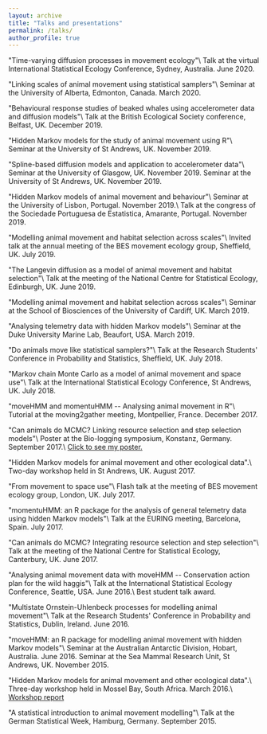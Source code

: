 ```yaml
---
layout: archive
title: "Talks and presentations"
permalink: /talks/
author_profile: true
---
```


"Time-varying diffusion processes in movement ecology"\\
Talk at the virtual International Statistical Ecology Conference, Sydney, Australia. June 2020.

"Linking scales of animal movement using statistical samplers"\\
Seminar at the University of Alberta, Edmonton, Canada. March 2020.

"Behavioural response studies of beaked whales using accelerometer data and diffusion models"\\
Talk at the British Ecological Society conference, Belfast, UK. December 2019.

"Hidden Markov models for the study of animal movement using R"\\
Seminar at the University of St Andrews, UK. November 2019.

"Spline-based diffusion models and application to accelerometer data"\\
Seminar at the University of Glasgow, UK. November 2019.
Seminar at the University of St Andrews, UK. November 2019.

"Hidden Markov models of animal movement and behaviour"\\
Seminar at the University of Lisbon, Portugal. November 2019.\\
Talk at the congress of the Sociedade Portuguesa de Estatistica, Amarante, Portugal. November 2019.

"Modelling animal movement and habitat selection across scales"\\
Invited talk at the annual meeting of the BES movement ecology group, Sheffield, UK. July 2019.

"The Langevin diffusion as a model of animal movement and habitat selection"\\
Talk at the meeting of the National Centre for Statistical Ecology, Edinburgh, UK. June 2019.

"Modelling animal movement and habitat selection across scales"\\
Seminar at the School of Biosciences of the University of Cardiff, UK. March 2019.

"Analysing telemetry data with hidden Markov models"\\
Seminar at the Duke University Marine Lab, Beaufort, USA. March 2019.

"Do animals move like statistical samplers?"\\
Talk at the Research Students' Conference in Probability and Statistics, Sheffield, UK. July 2018.

"Markov chain Monte Carlo as a model of animal movement and space use"\\
Talk at the International Statistical Ecology Conference, St Andrews, UK. July 2018.

"moveHMM and momentuHMM -- Analysing animal movement in R"\\
Tutorial at the moving2gather meeting, Montpellier, France. December 2017.

"Can animals do MCMC? Linking resource selection and step selection models"\\
Poster at the Bio-logging symposium, Konstanz, Germany. September 2017.\\
[Click to see my poster.](https://theomichelot.github.io/files/biologging_poster.pdf)

"Hidden Markov models for animal movement and other ecological data".\\
Two-day workshop held in St Andrews, UK. August 2017.

"From movement to space use"\\
Flash talk at the meeting of BES movement ecology group, London, UK. July 2017.

"momentuHMM: an R package for the analysis of general telemetry data using hidden Markov models"\\
Talk at the EURING meeting, Barcelona, Spain. July 2017.

"Can animals do MCMC? Integrating resource selection and step selection"\\
Talk at the meeting of the National Centre for Statistical Ecology, Canterbury, UK. June 2017.

"Analysing animal movement data with moveHMM -- Conservation action plan for the wild haggis"\\
Talk at the International Statistical Ecology Conference, Seattle, USA. June 2016.\\
Best student talk award.

"Multistate Ornstein-Uhlenbeck processes for modelling animal movement"\\
Talk at the Research Students' Conference in Probability and Statistics, Dublin, Ireland. June 2016.

"moveHMM: an R package for modelling animal movement with hidden Markov models"\\
Seminar at the Australian Antarctic Division, Hobart, Australia. June 2016.
Seminar at the Sea Mammal Research Unit, St Andrews, UK. November 2015.

"Hidden Markov models for animal movement and other ecological data".\\
Three-day workshop held in Mossel Bay, South Africa. March 2016.\\
[Workshop report](http://oceans-research.com/news/report-workshop-hidden-markov-models-animal-movement-ecological-data/)

"A statistical introduction to animal movement modelling"\\
Talk at the German Statistical Week, Hamburg, Germany. September 2015.

<!-- {% for post in site.talks reversed %} -->
<!--   {% include archive-single-talk.html %} -->
<!-- {% endfor %} -->

